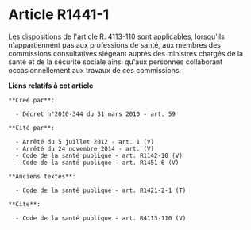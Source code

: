# Article R1441-1

Les dispositions de l'article R. 4113-110 sont applicables, lorsqu'ils n'appartiennent pas aux professions de santé, aux
membres des commissions consultatives siégeant auprès des ministres chargés de la santé et de la sécurité sociale ainsi
qu'aux personnes collaborant occasionnellement aux travaux de ces commissions.

**Liens relatifs à cet article**

	**Créé par**:

	  - Décret n°2010-344 du 31 mars 2010 - art. 59

	**Cité par**:

	  - Arrêté du 5 juillet 2012 - art. 1 (V)
	  - Arrêté du 24 novembre 2014 - art. (V)
	  - Code de la santé publique - art. R1142-10 (V)
	  - Code de la santé publique - art. R1451-6 (V)

	**Anciens textes**:

	  - Code de la santé publique - art. R1421-2-1 (T)

	**Cite**:

	  - Code de la santé publique - art. R4113-110 (V)

